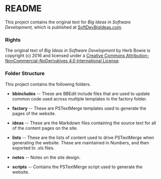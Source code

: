 # README #

This project contains the original text for *Big Ideas in Software Development,* which is published at [SoftDevBigIdeas.com](http://www.softdevbigideas.com).

### Rights ###

The original text of *Big Ideas in Software Development* by Herb Bowie is copyright (c) 2016 and licensed under a [Creative Commons Attribution-NonCommercial-NoDerivatives 4.0 International License](http://creativecommons.org/licenses/by-nc-nd/4.0/).

### Folder Structure ###

This project contains the following folders.

* **bbincludes** -- These are BBEdit include files that are used to update common code used across multiple templates in the factory folder.

* **factory** -- These are PSTextMerge templates used to generate the pages of the website.

* **ideas** -- These are the Markdown files containing the source text for all of the content pages on the site.

* **lists** -- These are the lists of content used to drive PSTextMerge when generating the website. These are maintained in Numbers, and then exported to .xls files.

* **notes** -- Notes on the site design.

* **scripts** -- Contains the PSTextMerge script used to generate the website.

